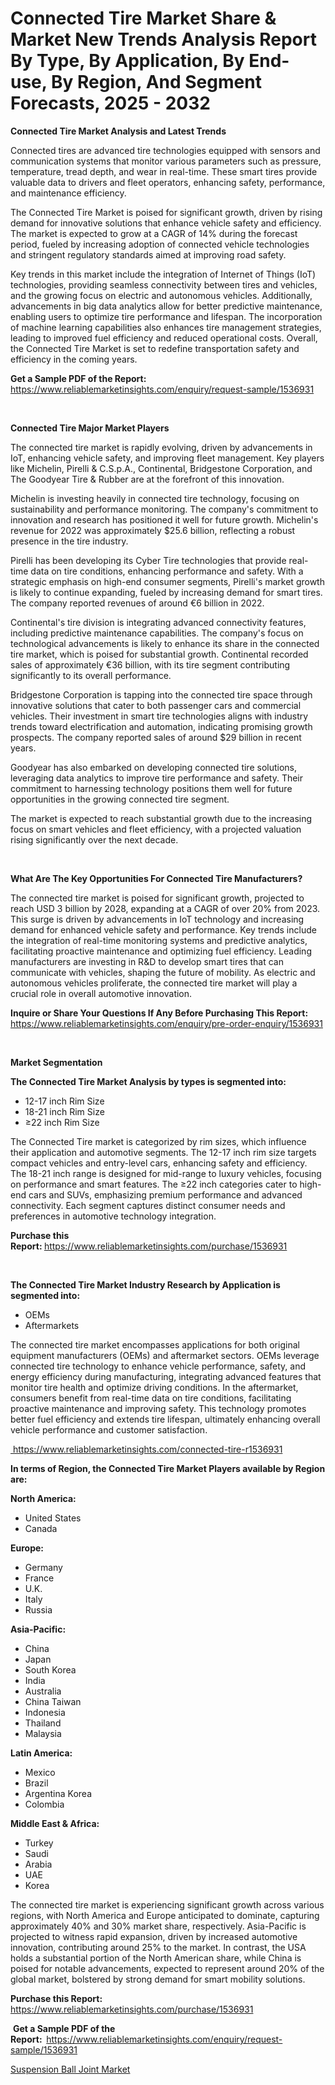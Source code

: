 <p><h1>Connected Tire Market Share & Market New Trends Analysis Report By Type, By Application, By End-use, By Region, And Segment Forecasts, 2025 - 2032</h1></p><p><strong>Connected Tire Market Analysis and Latest Trends</strong></p>
<p><p>Connected tires are advanced tire technologies equipped with sensors and communication systems that monitor various parameters such as pressure, temperature, tread depth, and wear in real-time. These smart tires provide valuable data to drivers and fleet operators, enhancing safety, performance, and maintenance efficiency.</p><p>The Connected Tire Market is poised for significant growth, driven by rising demand for innovative solutions that enhance vehicle safety and efficiency. The market is expected to grow at a CAGR of 14% during the forecast period, fueled by increasing adoption of connected vehicle technologies and stringent regulatory standards aimed at improving road safety. </p><p>Key trends in this market include the integration of Internet of Things (IoT) technologies, providing seamless connectivity between tires and vehicles, and the growing focus on electric and autonomous vehicles. Additionally, advancements in big data analytics allow for better predictive maintenance, enabling users to optimize tire performance and lifespan. The incorporation of machine learning capabilities also enhances tire management strategies, leading to improved fuel efficiency and reduced operational costs. Overall, the Connected Tire Market is set to redefine transportation safety and efficiency in the coming years.</p></p>
<p><strong>Get a Sample PDF of the Report:&nbsp;</strong> <a href="https://www.reliablemarketinsights.com/enquiry/request-sample/1536931?utm_campaign=3164&utm_medium=2&utm_source=Github&utm_content=ia&utm_term=30032025&utm_id=connected-tire">https://www.reliablemarketinsights.com/enquiry/request-sample/1536931</a></p>
<p>&nbsp;</p>
<p><strong>Connected Tire Major Market Players</strong></p>
<p><p>The connected tire market is rapidly evolving, driven by advancements in IoT, enhancing vehicle safety, and improving fleet management. Key players like Michelin, Pirelli & C.S.p.A., Continental, Bridgestone Corporation, and The Goodyear Tire & Rubber are at the forefront of this innovation.</p><p>Michelin is investing heavily in connected tire technology, focusing on sustainability and performance monitoring. The company's commitment to innovation and research has positioned it well for future growth. Michelin's revenue for 2022 was approximately $25.6 billion, reflecting a robust presence in the tire industry.</p><p>Pirelli has been developing its Cyber Tire technologies that provide real-time data on tire conditions, enhancing performance and safety. With a strategic emphasis on high-end consumer segments, Pirelli's market growth is likely to continue expanding, fueled by increasing demand for smart tires. The company reported revenues of around €6 billion in 2022.</p><p>Continental's tire division is integrating advanced connectivity features, including predictive maintenance capabilities. The company's focus on technological advancements is likely to enhance its share in the connected tire market, which is poised for substantial growth. Continental recorded sales of approximately €36 billion, with its tire segment contributing significantly to its overall performance.</p><p>Bridgestone Corporation is tapping into the connected tire space through innovative solutions that cater to both passenger cars and commercial vehicles. Their investment in smart tire technologies aligns with industry trends toward electrification and automation, indicating promising growth prospects. The company reported sales of around $29 billion in recent years.</p><p>Goodyear has also embarked on developing connected tire solutions, leveraging data analytics to improve tire performance and safety. Their commitment to harnessing technology positions them well for future opportunities in the growing connected tire segment.</p><p>The market is expected to reach substantial growth due to the increasing focus on smart vehicles and fleet efficiency, with a projected valuation rising significantly over the next decade.</p></p>
<p>&nbsp;</p>
<p><strong>What Are The Key Opportunities For Connected Tire Manufacturers?</strong></p>
<p><p>The connected tire market is poised for significant growth, projected to reach USD 3 billion by 2028, expanding at a CAGR of over 20% from 2023. This surge is driven by advancements in IoT technology and increasing demand for enhanced vehicle safety and performance. Key trends include the integration of real-time monitoring systems and predictive analytics, facilitating proactive maintenance and optimizing fuel efficiency. Leading manufacturers are investing in R&D to develop smart tires that can communicate with vehicles, shaping the future of mobility. As electric and autonomous vehicles proliferate, the connected tire market will play a crucial role in overall automotive innovation.</p></p>
<p><strong>Inquire or Share Your Questions If Any Before Purchasing This Report:</strong> <a href="https://www.reliablemarketinsights.com/enquiry/pre-order-enquiry/1536931?utm_campaign=3164&utm_medium=2&utm_source=Github&utm_content=ia&utm_term=30032025&utm_id=connected-tire">https://www.reliablemarketinsights.com/enquiry/pre-order-enquiry/1536931</a></p>
<p>&nbsp;</p>
<p><strong>Market Segmentation</strong></p>
<p><strong>The Connected Tire Market Analysis by types is segmented into:</strong></p>
<p><ul><li>12-17 inch Rim Size</li><li>18-21 inch Rim Size</li><li>≥22 inch Rim Size</li></ul></p>
<p><p>The Connected Tire market is categorized by rim sizes, which influence their application and automotive segments. The 12-17 inch rim size targets compact vehicles and entry-level cars, enhancing safety and efficiency. The 18-21 inch range is designed for mid-range to luxury vehicles, focusing on performance and smart features. The ≥22 inch categories cater to high-end cars and SUVs, emphasizing premium performance and advanced connectivity. Each segment captures distinct consumer needs and preferences in automotive technology integration.</p></p>
<p><strong>Purchase this Report:&nbsp;</strong><a href="https://www.reliablemarketinsights.com/purchase/1536931?utm_campaign=3164&utm_medium=2&utm_source=Github&utm_content=ia&utm_term=30032025&utm_id=connected-tire">https://www.reliablemarketinsights.com/purchase/1536931</a></p>
<p>&nbsp;</p>
<p><strong>The Connected Tire Market Industry Research by Application is segmented into:</strong></p>
<p><ul><li>OEMs</li><li>Aftermarkets</li></ul></p>
<p><p>The connected tire market encompasses applications for both original equipment manufacturers (OEMs) and aftermarket sectors. OEMs leverage connected tire technology to enhance vehicle performance, safety, and energy efficiency during manufacturing, integrating advanced features that monitor tire health and optimize driving conditions. In the aftermarket, consumers benefit from real-time data on tire conditions, facilitating proactive maintenance and improving safety. This technology promotes better fuel efficiency and extends tire lifespan, ultimately enhancing overall vehicle performance and customer satisfaction.</p></p>
<p><a href="https://www.reliablemarketinsights.com/connected-tire-r1536931?utm_campaign=3164&utm_medium=2&utm_source=Github&utm_content=ia&utm_term=30032025&utm_id=connected-tire">&nbsp;https://www.reliablemarketinsights.com/connected-tire-r1536931</a></p>
<p><strong>In terms of Region, the Connected Tire Market Players available by Region are:</strong></p>
<p>
    <p> <strong> North America: </strong>
        <ul>
            <li>United States</li>
            <li>Canada</li>
        </ul>
        </p> 
    <p> <strong> Europe: </strong>
        <ul>
            <li>Germany</li>
            <li>France</li>
            <li>U.K.</li>
            <li>Italy</li>
            <li>Russia</li>
        </ul>
        </p> 
    <p> <strong> Asia-Pacific: </strong>
        <ul>
            <li>China</li>
            <li>Japan</li>
            <li>South Korea</li>
            <li>India</li>
            <li>Australia</li>
            <li>China Taiwan</li>
            <li>Indonesia</li>
            <li>Thailand</li>
            <li>Malaysia</li>
        </ul>
        </p> 
    <p> <strong> Latin America: </strong>
        <ul>
            <li>Mexico</li>
            <li>Brazil</li>
            <li>Argentina Korea</li>
            <li>Colombia</li>
        </ul>
        </p> 
    <p> <strong> Middle East & Africa: </strong>
        <ul>
            <li>Turkey</li>
            <li>Saudi</li>
            <li>Arabia</li>
            <li>UAE</li>
            <li>Korea</li>
        </ul>
    </p>
    </p>
<p><p>The connected tire market is experiencing significant growth across various regions, with North America and Europe anticipated to dominate, capturing approximately 40% and 30% market share, respectively. Asia-Pacific is projected to witness rapid expansion, driven by increased automotive innovation, contributing around 25% to the market. In contrast, the USA holds a substantial portion of the North American share, while China is poised for notable advancements, expected to represent around 20% of the global market, bolstered by strong demand for smart mobility solutions.</p></p>
<p><strong>Purchase this Report: </strong><a href="https://www.reliablemarketinsights.com/purchase/1536931?utm_campaign=3164&utm_medium=2&utm_source=Github&utm_content=ia&utm_term=30032025&utm_id=connected-tire">https://www.reliablemarketinsights.com/purchase/1536931</a></p>
<p>&nbsp;<strong>Get a Sample PDF of the Report:&nbsp;&nbsp;</strong><a href="https://www.reliablemarketinsights.com/enquiry/request-sample/1536931?utm_campaign=3164&utm_medium=2&utm_source=Github&utm_content=ia&utm_term=30032025&utm_id=connected-tire">https://www.reliablemarketinsights.com/enquiry/request-sample/1536931</a></p>
<p><strong></strong></p>
<p><p><a href="https://github.com/peggiputra7o/Market-Research-Report-List-1/blob/main/suspension-ball-joint-market.md?utm_campaign=3164&utm_medium=2&utm_source=Github&utm_content=ia&utm_term=30032025&utm_id=connected-tire">Suspension Ball Joint Market</a></p></p>